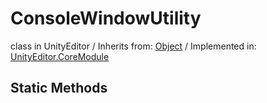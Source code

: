 # ConsoleWindowUtility
class in UnityEditor
 / Inherits from: <a href="https://docs.unity3d.com/6000.2/Documentation/ScriptReference/Object.html">Object</a> / Implemented in: <a href="https://docs.unity3d.com/6000.2/Documentation/ScriptReference/UnityEditor.CoreModule.html">UnityEditor.CoreModule</a>

## Static Methods

